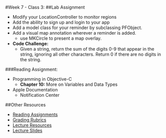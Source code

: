 #Week 7 - Class 3:
##Lab Assignment
* Modify your LocationController to monitor regions  
* Add the ability to sign up and login to your app
* Add a model class for your reminder by subclassing PFObject.
* Add a visual map annotation wherever a reminder is added.
  * use MKCircle to present a map overlay.
* **Code Challenge:**
	* Given a string, return the sum of the digits 0-9 that appear in the string, ignoring all other characters. Return 0 if there are no digits in the string.

###Reading Assignment:
* Programming in Objective-C
  * **Chapter 10:** More on Variables and Data Types
* Apple Documentation
  * Notification Center

##Other Resources
* [Reading Assignments](../../Resources/ra-grading-standard/)
* [Grading Rubrics](../../Resources/)
* [Lecture Resources](lecture/)
* [Lecture Slides](https://www.icloud.com/keynote/000aOOWJw-UjWmly8gLEhhymQ#Week7-Class3)
